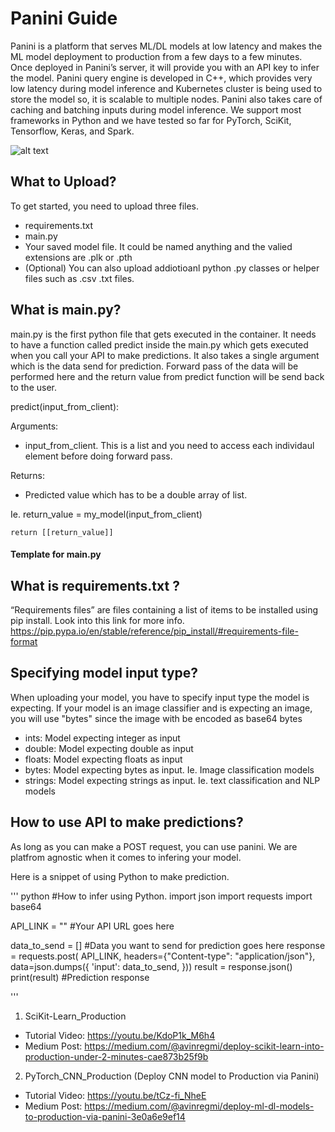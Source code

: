 # Panini Guide

Panini is a platform that serves ML/DL models at low latency and makes the ML model deployment to production from a few days to a few minutes. Once deployed in Panini’s server, it will provide you with an API key to infer the model. Panini query engine is developed in C++, which provides very low latency during model inference and Kubernetes cluster is being used to store the model so, it is scalable to multiple nodes. Panini also takes care of caching and batching inputs during model inference. We support most frameworks in Python and we have tested so far for PyTorch, SciKit, Tensorflow, Keras, and Spark. 

![alt text](https://panini.ai/static/img/Panini_deployment_reduce.png)

## What to Upload?

To get started, you need to upload three files.

- requirements.txt
- main.py
- Your saved model file. It could be named anything and the valied extensions are .plk or .pth
- (Optional) You can also upload addiotioanl python .py classes or helper files such as .csv .txt files. 

## What is main.py? 

main.py is the first python file that gets executed in the container. It needs to have a function called             predict inside the main.py which gets executed when you call your API to make predictions. It also takes a single argument which is the data send for prediction. Forward pass of the data will be performed here and the return value from predict function will be send back to the user. 

predict(input_from_client):

Arguments:
- input_from_client. This is a list and you need to access each individaul element before doing forward pass. 

Returns:
- Predicted value which has to be a double array of list.

Ie. return_value = my_model(input_from_client)
   
    return [[return_value]]

#### Template for main.py





## What is requirements.txt ?
“Requirements files” are files containing a list of items to be installed using pip install. 
Look into this link for more info. https://pip.pypa.io/en/stable/reference/pip_install/#requirements-file-format


## Specifying model input type?

When uploading your model, you have to specify input type the model is expecting. If your model is an image classifier and is expecting an image, you will use "bytes" since the image with be encoded as base64 bytes

- ints: Model expecting integer as input
- double: Model expecting double as input
- floats: Model expecting floats as input
- bytes: Model expecting bytes as input. Ie. Image classification models
- strings: Model expecting strings as input. Ie. text classification and NLP models

## How to use API to make predictions? 

As long as you can make a POST request, you can use panini. We are platfrom agnostic when it comes to infering your model.

Here is a snippet of using Python to make prediction. 

''' python
#How to infer using Python.
import json
import requests
import base64

API_LINK = "" #Your API URL goes here

data_to_send = [] #Data you want to send for prediction goes here
response = requests.post(
     API_LINK,
     headers={"Content-type": "application/json"},
     data=json.dumps({
         'input': data_to_send,
     }))
result = response.json()
print(result) #Prediction response

'''





1. SciKit-Learn_Production
  - Tutorial Video: https://youtu.be/KdoP1k_M6h4
  - Medium Post: https://medium.com/@avinregmi/deploy-scikit-learn-into-production-under-2-minutes-cae873b25f9b


 2. PyTorch_CNN_Production (Deploy CNN model to Production via Panini)

 - Tutorial Video: https://youtu.be/tCz-fi_NheE
 - Medium Post: https://medium.com/@avinregmi/deploy-ml-dl-models-to-production-via-panini-3e0a6e9ef14

